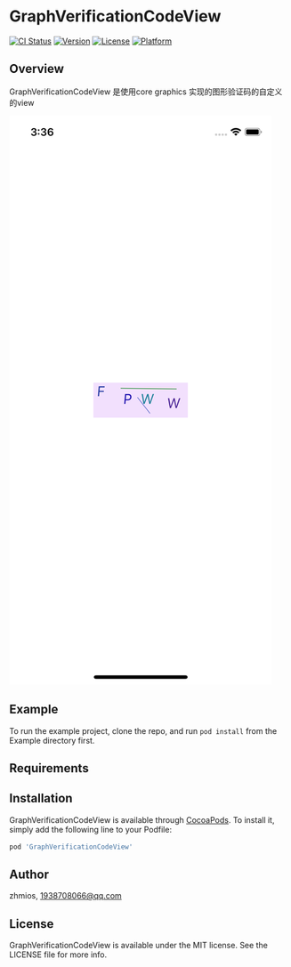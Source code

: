 # GraphVerificationCodeView

[![CI Status](https://img.shields.io/travis/zhmios/GraphVerificationCodeView.svg?style=flat)](https://travis-ci.org/zhmios/GraphVerificationCodeView)
[![Version](https://img.shields.io/cocoapods/v/GraphVerificationCodeView.svg?style=flat)](https://cocoapods.org/pods/GraphVerificationCodeView)
[![License](https://img.shields.io/cocoapods/l/GraphVerificationCodeView.svg?style=flat)](https://cocoapods.org/pods/GraphVerificationCodeView)
[![Platform](https://img.shields.io/cocoapods/p/GraphVerificationCodeView.svg?style=flat)](https://cocoapods.org/pods/GraphVerificationCodeView)

## Overview

GraphVerificationCodeView 是使用core graphics 实现的图形验证码的自定义的view

![login](https://github.com/zhmios/GraphVerificationCodeViewDemo/raw/master/screenshots/GraphVerificationCode.png)

## Example

To run the example project, clone the repo, and run `pod install` from the Example directory first.

## Requirements

## Installation

GraphVerificationCodeView is available through [CocoaPods](https://cocoapods.org). To install
it, simply add the following line to your Podfile:

```ruby
pod 'GraphVerificationCodeView'
```

## Author

zhmios, 1938708066@qq.com

## License

GraphVerificationCodeView is available under the MIT license. See the LICENSE file for more info.
